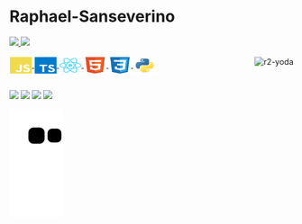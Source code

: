# Raphael-Sanseverino

<div>
  <a href="https://github.com/llr2ll">
  <img height="180em" src="https://github-readme-stats.vercel.app/api?username=llr2ll&show_icons=true&theme=tokyonight&include_all_commits=true&count_private=true"/>
  <img height="180em" src="https://github-readme-stats.vercel.app/api/top-langs/?username=llr2ll&layout=compact&langs_count=7&theme=tokyonight"/>
</div>
<div style="display: inline_block"><br>
  <img align="center" alt="r2-Js" height="30" width="40" src="https://raw.githubusercontent.com/devicons/devicon/master/icons/javascript/javascript-plain.svg">
  <img align="center" alt="r2-Ts" height="30" width="40" src="https://raw.githubusercontent.com/devicons/devicon/master/icons/typescript/typescript-plain.svg">
  <img align="center" alt="r2-React" height="30" width="40" src="https://raw.githubusercontent.com/devicons/devicon/master/icons/react/react-original.svg">
  <img align="center" alt="r2-HTML" height="30" width="40" src="https://raw.githubusercontent.com/devicons/devicon/master/icons/html5/html5-original.svg">
  <img align="center" alt="r2-CSS" height="30" width="40" src="https://raw.githubusercontent.com/devicons/devicon/master/icons/css3/css3-original.svg">
  <img align="center" alt="r2-Python" height="30" width="40" src="https://raw.githubusercontent.com/devicons/devicon/master/icons/python/python-original.svg">
  <img height="150em" align="right" alt="r2-yoda" src="https://cdn.discordapp.com/attachments/884450439595171873/884451850173181992/tecno.gif">
</div>
  
  ##
 
<div> 
 	<a href="https://www.twitch.tv/lir2il" target="_blank"><img src="https://img.shields.io/badge/Twitch-9146FF?style=for-the-badge&logo=twitch&logoColor=white" target="_blank"></a>
 <a href="https://discord.gg/bt2Pwfsm7J" target="_blank"><img src="https://img.shields.io/badge/Discord-7289DA?style=for-the-badge&logo=discord&logoColor=white" target="_blank"></a> 
  <a href = "mailto:contatoraphaelsanseverino@gmail.com"><img src="https://img.shields.io/badge/-Gmail-%23333?style=for-the-badge&logo=gmail&logoColor=white" target="_blank"></a>
  <a href="https://www.linkedin.com/in/rafaella-ballerini-45875016a" target="_blank"><img src="https://img.shields.io/badge/-LinkedIn-%230077B5?style=for-the-badge&logo=linkedin&logoColor=white" target="_blank"></a> 
 
  ![Snake animation](https://github.com/rafaballerini/rafaballerini/blob/output/github-contribution-grid-snake.svg)
 
</div>
